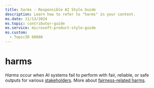```yaml
---
title: harms - Responsible AI Style Guide
description: Learn how to refer to "harms" in your content.
ms.date: 11/13/2024
ms.topic: contributor-guide
ms.service: microsoft-product-style-guide
ms.custom:
  - TopicID 60688
---
```



# harms

*Harms* occur when AI systems fail to perform with fair, reliable, or safe outputs for various [stakeholders](~\responsible-ai-style-guide\a-z-word-list\s\stakeholders.md). More about [fairness-related harms](~\responsible-ai-style-guide\fairness\related-harms\fairness-related-harms.md).